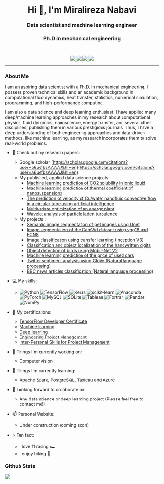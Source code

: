 <h1 align="center">Hi 👋, I'm Miralireza Nabavi</h1>
<h3 align="center">Data scientist and machine learning engineer</h3>
<h3 align="center">Ph.D in mechanical engineering</h3>

<br>

<p align="center">
   
   <a href="https://www.linkedin.com/in/alnbvy/">
      <img src="https://img.shields.io/badge/LinkedIn-alnbvy-informational?style=for-the-badge&labelColor=black&logo=linkedin&logoColor=0077b5&&color=0077b5"/>
  </a>
   
   <a href="mailto:nabavyalireza@gmail.com">
  <img src="https://img.shields.io/badge/Gmail-nabavyalireza@gmail.com-informational?style=for-the-badge&labelColor=black&logoColor=d14836&logo=gmail&color=d14836"/>
  </a> 
  
  <a href="https://mobile.twitter.com/malnbvy">
  <img src="https://img.shields.io/badge/Twitter-@malnbvy-informational?style=for-the-badge&labelColor=black&logo=twitter&logoColor=#1DA1F2&color=1da1f2">
  </a>
  
  <a href="https://scholar.google.com/citations?user=a6uefbsAAAAJ&hl=en">
  <img src="https://img.shields.io/badge/Google scholar-Miralireza Nabavi-informational?style=for-the-badge&labelColor=black&logo=GoogleScholar&logoColor=#1DA1F2&color=1da1f2">
  </a>
</p>


---

### About Me

I am an aspiring data scientist with a Ph.D. in mechanical engineering. I possess proven technical skills and an academic background in computational fluid dynamics, heat transfer, statistics, numerical simulation, programming, and high-performance computing.

I am also a data science and deep learning enthusiast. I have applied many deep/machine learning approaches in my research about computational physics, fluid dynamics, nanoscience, energy transfer, and several other disciplines, publishing them in various prestigious journals. Thus, I have a deep understanding of both engineering approaches and data-driven methods, like machine learning, as my research incorporates them to solve real-world problems.


- 📘 Check out my research papers:
   - Google scholar [https://scholar.google.com/citations?user=a6uefbsAAAAJ&hl=en](https://scholar.google.com/citations?user=a6uefbsAAAAJ&hl=en)
   - My published, applied data science projects:
     - [Machine learning prediction of CO2 solubility in ionic liquid](https://doi.org/10.1016/j.eti.2021.101484)
     - [Machine learning prediction of thermal coefficient of nanosuspensions](https://doi.org/10.1007/s13204-021-01949-7)
     - [The prediction of velocity of Cu/water nanofluid convective flow in a circular tube using artificial intelligence](https://doi.org/10.1016/j.icheatmasstransfer.2021.105373)
     - [Multivariate optimization of an energy plant](https://doi.org/10.1016/j.seta.2021.101419)
     - [Wavelet analysis of particle laden turbulence](https://doi.org/10.1103/PhysRevFluids.7.044305)
   - My projects : 
     - [Semantic image segmentation of pet images using Unet](https://github.com/alnbvy/OxfordPets_Unet)
     - [Image segmentation of the CamVid dataset using vgg16 and FCN8](https://github.com/alnbvy/VGG16_FCN8_CamVid)
     - [Image classification using transfer learning (Inception V3)](https://github.com/alnbvy/InceptionV3_transfer_learning)
     - [Classification and object localization of the handwritten digits](https://github.com/alnbvy/Handwritten_digitis_bounding_box)
     - [Object detection of birds using MobileNet V2](https://github.com/alnbvy/Caltech_Birds_Object_Detection)
     - [Machine learning prediction of the price of used cars](https://github.com/alnbvy/UsedCarPrice)
     - [Twitter sentiment analysis using GloVe (Natural language processing)](https://github.com/alnbvy/TwitterSentimentGloVe)
     - [BBC news articles classification (Natural language processing)](https://github.com/alnbvy/BBCNewsClassifier)
- 💻 My skills:
   - ![Python](https://img.shields.io/badge/python-3670A0?style=flat&logo=python&logoColor=ffdd54) ![TensorFlow](https://img.shields.io/badge/TensorFlow-%23FF6F00.svg?style=flat&logo=TensorFlow&logoColor=white) ![Keras](https://img.shields.io/badge/Keras-%23D00000.svg?style=flat&logo=Keras&logoColor=white) ![scikit-learn](https://img.shields.io/badge/scikit--learn-%23F7931E.svg?style=flat&logo=scikit-learn&logoColor=white)  ![Anaconda](https://img.shields.io/badge/Anaconda-%2344A833.svg?style=flat&logo=anaconda&logoColor=white)  ![PyTorch](https://img.shields.io/badge/PyTorch-%23EE4C2C.svg?style=flat&logo=PyTorch&logoColor=white) ![MySQL](https://img.shields.io/badge/mysql-%2300f.svg?style=flat&logo=mysql&logoColor=white) 
 ![SQLite](https://img.shields.io/badge/sqlite-%2307405e.svg?style=flat&logo=sqlite&logoColor=white) ![Tableau](https://img.shields.io/badge/Tableau-%FFA07A.svg?style=flat&logo=Tableau&logoColor=white) ![Fortran](https://img.shields.io/badge/Fortran-3670A0?style=flat&logo=Fortran&logoColor=white)  ![Pandas](https://img.shields.io/badge/pandas-%23150458.svg?style=flat&logo=pandas&logoColor=white) ![NumPy](https://img.shields.io/badge/numpy-%23013243.svg?style=flat&logo=numpy&logoColor=white) 

- 📜 My certifications:
   - [TensorFlow Developer Certificate](https://www.credential.net/88c12194-60f1-456d-8752-02a2b9787da2#gs.8asftp)
   - [Machine learning](https://www.coursera.org/account/accomplishments/verify/5R9FMK7ML39P?utm_source=link&utm_medium=certificate&utm_content=cert_image&utm_campaign=sharing_cta&utm_product=course)
   - [Deep learning](https://www.coursera.org/account/accomplishments/specialization/4AT922UGGUFY?utm_source=link&utm_medium=certificate&utm_content=cert_image&utm_campaign=sharing_cta&utm_product=s12n)
   - [Engineering Project Management](https://github.com/alnbvy/alnbvy/blob/main/Pro%20EPICS%20Certificate%20Miralireza%20Nabavi%20Bavil%201.pdf)
   - [Inter-Personal Skills for Project Management](https://github.com/alnbvy/alnbvy/blob/main/Pro%20EPICS%20Certificate%20Miralireza%20Nabavi%20Bavil%202.pdf)

- 🔭 Things I'm currently working on:
   - Computer vision

- 🌱 Things I’m currently learning:
   - Apache Spark, PostgreSQL, Tableau and Azure

- 👬 Looking forward to collaborate on:
   - Any data science or deep learning project (Please feel free to contact me!)
   
- 📫 Personal Website:
   - Under construction (coming soon)
   
- ⚡ Fun fact:
   - I love f1 racing 🏎️
   - I enjoy hiking 🌴
   
### Github Stats

![](https://github-readme-stats.vercel.app/api?username=alnbvy&count_private=true&show_icons=true&count_private=true)
